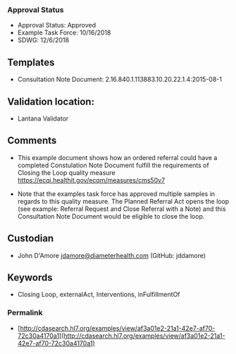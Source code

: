### Approval Status

* Approval Status: Approved
* Example Task Force: 10/16/2018
* SDWG: 12/6/2018

## Templates

* Consultation Note Document: 2.16.840.1.113883.10.20.22.1.4:2015-08-1

## Validation location:

* Lantana Validator

## Comments

* This example document shows how an ordered referral could have a completed Constulation Note Document fulfill the requirements of Closing the Loop quality measure https://ecqi.healthit.gov/ecqm/measures/cms50v7

* Note that the examples task force has approved multiple samples in regards to this quality measure. The Planned Referral Act opens the loop (see example: Referral Request and Close Referral with a Note) and this Consultation Note Document would be eligible to close the loop.   

## Custodian

* John D'Amore jdamore@diameterhealth.com (GitHub: jddamore)

## Keywords

* Closing Loop, externalAct, Interventions, inFulfillmentOf

### Permalink

* [http://cdasearch.hl7.org/examples/view/af3a01e2-21a1-42e7-af70-72c30a4170a1](http://cdasearch.hl7.org/examples/view/af3a01e2-21a1-42e7-af70-72c30a4170a1)
